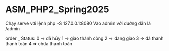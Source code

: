 # ASM_PHP2_Spring2025
Chạy serve với lệnh php -S 127.0.0.1:8080
Vào admin với đường dẫn là /admin

order 
_ Status:
  0 => đã hủy
  1 => giao thành công
  2 => đang giao
  3 => đã thanh thanh toán
  4 => chưa thanh toán
